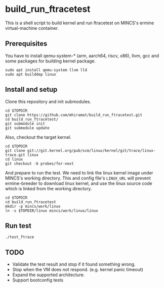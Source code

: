 # build_run_ftracetest

This is a shell script to build kernel and run ftracetest on MINCS's
ermine virtual-machine container.

Prerequisites
-------------
You have to install qemu-system-* (arm, aarch64, riscv, x86), llvm, gcc and some packages for building kernel package.
```
sudo apt install qemu-system llvm lld
sudo apt builddep linux
```

Install and setup
-------
Clone this repository and init submodules.

```
cd $TOPDIR
git clone https://github.com/mhiramat/build_run_ftracetest.git
cd build_run_ftracetest/
git submodule init
git submodule update
```

Also, checkout the target kernel.

```
cd $TOPDIR
git clone git://git.kernel.org/pub/scm/linux/kernel/git/trace/linux-trace.git linux
cd linux
git checkout -b probes/for-next
```

And prepare to run the test. We need to link the linux kernel image under MINCS's working directory.
This and config file's `LINUX_URL` will prevent ermine-breeder to download linux kernel, and use the linux source code which is linked from the working directory.

```
cd $TOPDIR
cd build_run_ftracetest
mkdir -p mincs/work/linux
ln -s $TOPDIR/linux mincs/work/linux/linux
```

Run test
--------

```
./test_ftrace
```

TODO
----
- Validate the test result and stop if it found something wrong.
- Stop when the VM does not respond. (e.g. kernel panic timeout)
- Expand the supported architecture.
- Support bootconfig tests
